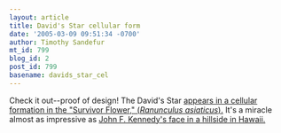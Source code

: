```yaml
---
layout: article
title: David's Star cellular form
date: '2005-03-09 09:51:34 -0700'
author: Timothy Sandefur
mt_id: 799
blog_id: 2
post_id: 799
basename: davids_star_cel
---
```

Check it out--proof of design! The David's Star <a href="http://www.israel21c.org/bin/en.jsp?enDispWho=Articles%5El934&enPage=BlankPage&enDisplay=view&enDispWhat=object&enVersion=0&enZone=Technology&">appears in a cellular formation in the "Survivor Flower," (<i>Ranunculus asiaticus</i>).</a> It's a miracle almost as impressive as <a href="http://astro.wsu.edu/worthey/astro/html/im-indian-heads/indian.html">John F. Kennedy's face in a hillside in Hawaii.</a>
